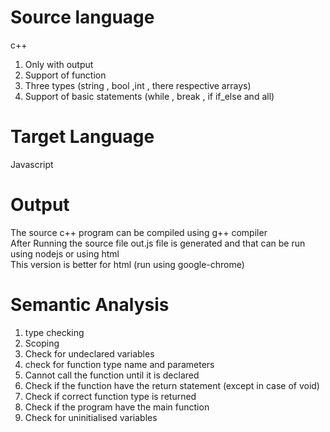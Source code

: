 # Source language 
c++  
1. Only with output  
2. Support of function  
3. Three types (string , bool ,int , there respective arrays)  
4. Support of basic statements (while , break , if if_else and all)  

 
# Target Language 
Javascript  

# Output 
The source c++ program can be compiled using g++ compiler  
After Running the source file out.js file is generated and that can be run using nodejs or using html  
This version is better for html (run using google-chrome)  

# Semantic Analysis

1. type checking  
2. Scoping  
3. Check for undeclared variables  
4. check for function type name and parameters  
5. Cannot call the function until it is declared  
6. Check if the function have the return statement (except in case of void)  
7. Check if correct function type is returned  
8. Check if the program have the main function  
9. Check for uninitialised variables  

